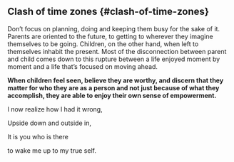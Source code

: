## Clash of time zones {#clash-of-time-zones}

Don’t focus on planning, doing and keeping them busy for the sake of it. Parents are oriented to the future, to getting to wherever they imagine themselves to be going. Children, on the other hand, when left to themselves inhabit the present. Most of the disconnection between parent and child comes down to this rupture between a life enjoyed moment by moment and a life that’s focused on moving ahead.

**When children feel seen, believe they are worthy, and discern that they matter for who they are as a person and not just because of what they accomplish, they are able to enjoy their own sense of empowerment.**

I now realize how I had it wrong,

Upside down and outside in,

It is you who is there

to wake me up to my true self.